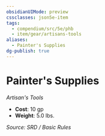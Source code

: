```yaml
---
obsidianUIMode: preview
cssclasses: json5e-item
tags:
  - compendium/src/5e/phb
  - item/gear/artisans-tools
aliases:
  - Painter's Supplies
dg-publish: true
---
```

# Painter's Supplies
*Artisan's Tools*  

- **Cost**: 10 gp
- **Weight**: 5.0 lbs.

*Source: SRD / Basic Rules*